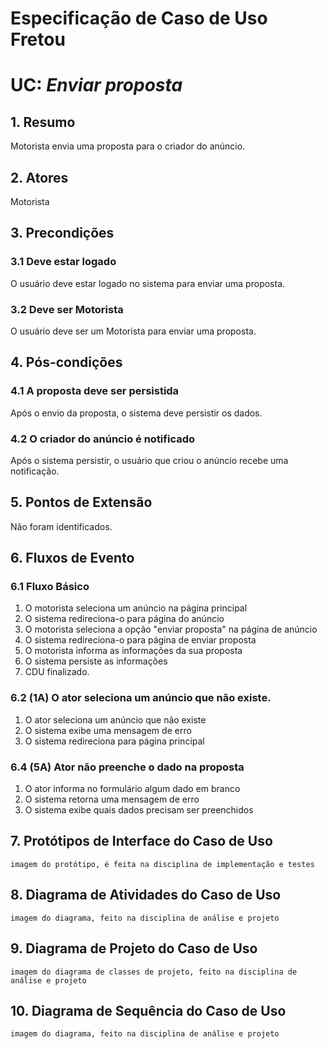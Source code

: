 # Especificação de Caso de Uso Fretou

# UC: *Enviar proposta*

## 1. Resumo

Motorista envia uma proposta para o criador do anúncio.

## 2. Atores

Motorista

## 3. Precondições

###  3.1 Deve estar logado

O usuário deve estar logado no sistema para enviar uma proposta.

###  3.2 Deve ser Motorista

O usuário deve ser um Motorista para enviar uma proposta.

## 4. Pós-condições
### 4.1 A proposta deve ser persistida

Após o envio da proposta, o sistema deve persistir os dados.

### 4.2 O criador do anúncio é notificado

Após o sistema persistir, o usuário que criou o anúncio recebe uma notificação.

## 5. Pontos de Extensão

Não foram identificados.

## 6. Fluxos de Evento

### 6.1 Fluxo Básico

1. O motorista seleciona um anúncio na página principal
1. O sistema redireciona-o para página do anúncio
1. O motorista seleciona a opção "enviar proposta" na página de anúncio
1. O sistema redireciona-o para página de enviar proposta
1. O motorista informa as informações da sua proposta
1. O sistema persiste as informações
1. CDU finalizado.

### 6.2 (1A) O ator seleciona um anúncio que não existe.

1. O ator seleciona um anúncio que não existe
1. O sistema exibe uma mensagem de erro
1. O sistema redireciona para página principal

### 6.4 (5A) Ator não preenche o dado na proposta

1. O ator informa no formulário algum dado em branco
1. O sistema retorna uma mensagem de erro
1. O sistema exibe quais dados precisam ser preenchidos

## 7. Protótipos de Interface do Caso de Uso

`imagem do protótipo, é feita na disciplina de implementação e testes`

## 8. Diagrama de Atividades do Caso de Uso

`imagem do diagrama, feito na disciplina de análise e projeto`

## 9. Diagrama de Projeto do Caso de Uso

`imagem do diagrama de classes de projeto, feito na disciplina de análise e projeto`

## 10. Diagrama de Sequência do Caso de Uso

`imagem do diagrama, feito na disciplina de análise e projeto`

